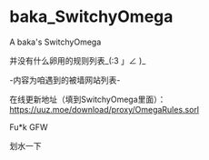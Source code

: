 # baka_SwitchyOmega
A baka's SwitchyOmega

并没有什么卵用的规则列表_(:3 」∠ )_

-内容为咱遇到的被墙网站列表-

在线更新地址（填到SwitchyOmega里面）：https://uuz.moe/download/proxy/OmegaRules.sorl

Fu*k GFW

划水一下
